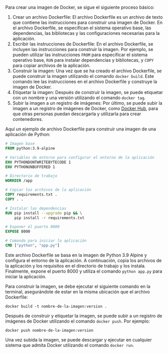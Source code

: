 Para crear una imagen de Docker, se sigue el siguiente proceso básico:

1.  Crear un archivo Dockerfile: El archivo Dockerfile es un archivo de texto que contiene las instrucciones para construir una imagen de Docker. En el archivo Dockerfile, se especifican el sistema operativo base, las dependencias, las bibliotecas y las configuraciones necesarias para la aplicación.
2.  Escribir las instrucciones de Dockerfile: En el archivo Dockerfile, se incluyen las instrucciones para construir la imagen. Por ejemplo, se pueden utilizar las instrucciones `FROM` para especificar el sistema operativo base, `RUN` para instalar dependencias y bibliotecas, y `COPY` para copiar archivos de la aplicación.
3.  Construir la imagen: Una vez que se ha creado el archivo Dockerfile, se puede construir la imagen utilizando el comando `docker build`. Este comando lee las instrucciones en el archivo Dockerfile y construye la imagen de Docker.
4.  Etiquetar la imagen: Después de construir la imagen, se puede etiquetar con un nombre y una versión utilizando el comando `docker tag`.
5.  Subir la imagen a un registro de imágenes: Por último, se puede subir la imagen a un registro de imágenes de Docker, como [Docker Hub](docker_hub.md), para que otras personas puedan descargarla y utilizarla para crear contenedores.

Aquí un ejemplo de archivo Dockerfile para construir una imagen de una aplicación de Python:

```dockerfile
# Imagen base
FROM python:3.9-alpine

# Variables de entorno para configurar el entorno de la aplicación
ENV PYTHONDONTWRITEBYTECODE 1
ENV PYTHONUNBUFFERED 1

# Directorio de trabajo
WORKDIR /app

# Copiar los archivos de la aplicación
COPY requirements.txt .
COPY . .

# Instalar las dependencias
RUN pip install --upgrade pip && \
    pip install -r requirements.txt

# Exponer el puerto 8000
EXPOSE 8000

# Comando para iniciar la aplicación
CMD ["python", "app.py"]
```

Este archivo Dockerfile se basa en la imagen de Python 3.9 Alpine y configura el entorno de la aplicación. A continuación, copia los archivos de la aplicación y los requisitos en el directorio de trabajo y los instala. Finalmente, expone el puerto 8000 y utiliza el comando `python app.py` para iniciar la aplicación.

Para construir la imagen, se debe ejecutar el siguiente comando en la terminal, asegurándote de estar en la misma ubicación que el archivo Dockerfile:

```
docker build -t nombre-de-la-imagen:version .
```

Después de construir y etiquetar la imagen, se puede subir a un registro de imágenes de Docker utilizando el comando `docker push`. Por ejemplo:

```
docker push nombre-de-la-imagen:version
```

Una vez subida la imagen, se puede descargar y ejecutar en cualquier sistema que admita Docker utilizando el comando `docker run`.

